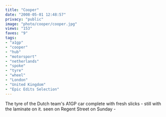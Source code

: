 ```yaml
---
title: "Cooper"
date: "2008-05-01 12:48:57"
privacy: "public"
image: "photo/cooper/cooper.jpg"
views: "153"
faves: "9"
tags:
- "a1gp"
- "cooper"
- "hub"
- "motorsport"
- "netherlands"
- "spoke"
- "tyre"
- "wheel"
- "London"
- "United Kingdom"
- "Epic Edits Selection"
---
```

The tyre of the Dutch team's A1GP car complete with fresh slicks - still with the laminate on it. seen on Regent Street on Sunday - <a href="/photos/2008/05/01/cooper"></a>
